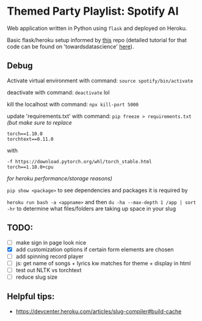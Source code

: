 # Themed Party Playlist: Spotify AI

Web application written in Python using `flask` and deployed on Heroku.

Basic flask/heroku setup informed by [this](https://github.com/venkatesannaveen/sample-webapp) repo (detailed tutorial for that code can be found on 'towardsdatascience' [here](https://towardsdatascience.com/create-and-deploy-a-simple-web-application-with-flask-and-heroku-103d867298eb)).


## Debug

Activate virtual environment with command: `source spotify/bin/activate`

deactivate with command: `deactivate` lol

kill the localhost with command: `npx kill-port 5000`

update 'requirements.txt' with command: `pip freeze > requirements.txt`\
*(but make sure to replace*
```
torch==1.10.0
torchtext==0.11.0
```
with
```
-f https://download.pytorch.org/whl/torch_stable.html
torch==1.10.0+cpu
```
 *for heroku performance/storage reasons)*

`pip show <package>` to see dependencies and packages it is required by

`heroku run bash -a <appname>` and then `du -ha --max-depth 1 /app | sort -hr` to determine what files/folders are taking up space in your slug

## TODO:
- [ ] make sign in page look nice
- [x] add customization options if certain form elements are chosen
- [ ] add spinning record player
- [ ] js: get name of songs + lyrics kw matches for theme + display in html
- [ ] test out NLTK vs torchtext
- [ ] reduce slug size

## Helpful tips:
- https://devcenter.heroku.com/articles/slug-compiler#build-cache
